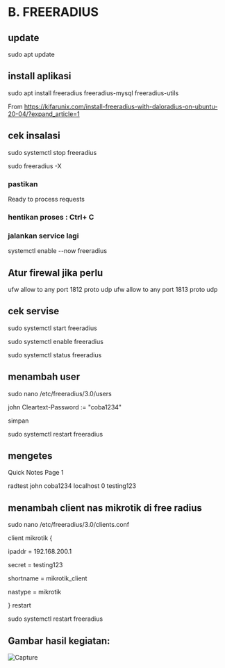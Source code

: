 # B. FREERADIUS
## update
sudo apt update
## install aplikasi
sudo apt install freeradius freeradius-mysql freeradius-utils

From <https://kifarunix.com/install-freeradius-with-daloradius-on-ubuntu-20-04/?expand_article=1>
## cek insalasi
sudo systemctl stop freeradius

sudo freeradius -X
### pastikan
Ready to process requests
### hentikan proses : Ctrl+ C
### jalankan service lagi
systemctl enable --now freeradius
## Atur firewal jika perlu
ufw allow to any port 1812 proto udp
ufw allow to any port 1813 proto udp
## cek servise
sudo systemctl start freeradius

sudo systemctl enable freeradius

sudo systemctl status freeradius
## menambah user
sudo nano /etc/freeradius/3.0/users

john Cleartext-Password := "coba1234"

simpan

sudo systemctl restart freeradius
## mengetes
 Quick Notes Page 1
 
radtest john coba1234 localhost 0 testing123
## menambah client nas mikrotik di free radius
sudo nano /etc/freeradius/3.0/clients.conf

client mikrotik {
 
 ipaddr = 192.168.200.1

 secret = testing123
 
 shortname = mikrotik_client
 
 nastype = mikrotik
 
}
restart

sudo systemctl restart freeradius

## Gambar hasil kegiatan:

![Capture](https://github.com/akusukacoding22/riannnnnn/assets/156275570/4f02dd5b-b5b6-4def-91ba-bd594809db42)

